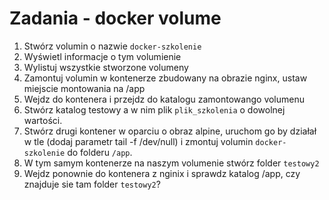 # Zadania - docker volume

1. Stwórz volumin o nazwie `docker-szkolenie`
2. Wyświetl informacje o tym volumienie
3. Wylistuj wszystkie stworzone volumeny
4. Zamontuj volumin w kontenerze zbudowany na obrazie nginx, ustaw miejscie montowania na /app
5. Wejdz do kontenera i przejdz do katalogu zamontowango volumenu
6. Stwórz katalog testowy a w nim plik `plik_szkolenia` o dowolnej wartości.
7. Stwórz drugi kontener w oparciu o obraz alpine, uruchom go by działał w tle (dodaj parametr tail -f /dev/null) i zmontuj volumin `docker-szkolenie` do folderu `/app`.
8. W tym samym kontenerze na naszym volumenie stwórz folder `testowy2`
9. Wejdz ponownie do kontenera z nginix i sprawdz katalog /app, czy znajduje sie tam folder `testowy2`? 